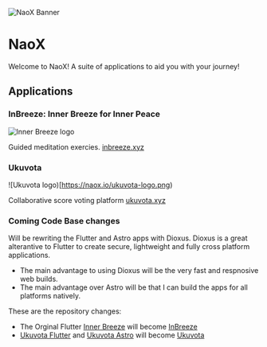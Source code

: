 ![NaoX Banner](https://naox.io/banner.webp)
# NaoX
Welcome to NaoX! A suite of applications to aid you with your journey!

## Applications
### InBreeze: Inner Breeze for Inner Peace

![Inner Breeze logo](https://naox.io/inner-breeze-logo.png)

Guided meditation exercies.
[inbreeze.xyz](https://inbreeze.xyz)

### Ukuvota
![Ukuvota logo)[https://naox.io/ukuvota-logo.png)

Collaborative score voting platform
[ukuvota.xyz](https://ukuvota.xyz)


### Coming Code Base changes
Will be rewriting the Flutter and Astro apps with Dioxus.
Dioxus is a great alterantive to Flutter to create secure, lightweight and fully cross platform applications.
- The main advantage to using Dioxus will be the very fast and respnosive web builds.
- The main advantage over Astro will be that I can build the apps for all platforms natively.

These are the repository changes:
- The Orginal Flutter [Inner Breeze](https://github.com/naoxio/inner_breeze) will become [InBreeze](https://github.com/naoxio/inbreeze) 
- [Ukuvota Flutter](https://github.com/naoxio/ukuvota-flutter) and [Ukuvota Astro](https://github.com/naoxio/ukuvota-astro) will become [Ukuvota](https://github.com/naoxio/ukuvota)
